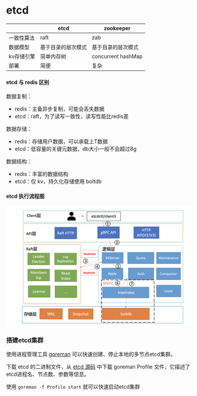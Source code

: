 # etcd

|            | etcd               | zookeeper          |
| ---------- | ------------------ | ------------------ |
| 一致性算法 | raft               | zab                |
| 数据模型   | 基于目录的层次模式 | 基于目录的层次模式 |
| kv存储引擎 | 简单内存树         | concurrent hashMap |
| 部署       | 简便               | 复杂               |

#### etcd 与 redis 区别

数据复制：

- redis：主备异步复制，可能会丢失数据
- etcd：raft，为了读写一致性，读写性能比redis差

数据存储：

- redis：存储用户数据，可以承载上T数据
- etcd：低容量的关键元数据，db大小一般不会超过8g

数据结构：

- redis：丰富的数据结构
- etcd：仅 kv，持久化存储使用 boltdb

#### etcd 执行流程图

![](etcd.assets/457db2c506135d5d29a93ef0bd97e4bb.png)

### 搭建etcd集群

使用进程管理工具 [goreman](https://github.com/mattn/goreman) 可以快速创建、停止本地的多节点etcd集群。

下载 etcd 的二进制文件，从 [etcd 源码](https://github.com/etcd-io/etcd/blob/v3.4.9/Procfile) 中下载  goreman Profile 文件，它描述了etcd进程名、节点数、参数等信息。

使用 `goreman -f Profile start` 就可以快速启动etcd集群